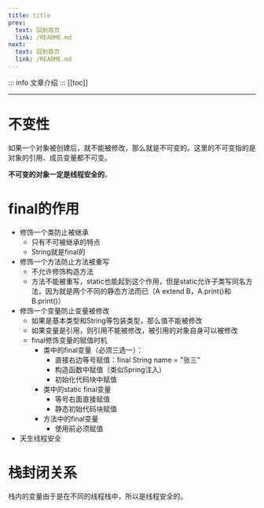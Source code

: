 ```yaml
---
title: title
prev:
  text: 回到首页
  link: /README.md
next:
  text: 回到首页
  link: /README.md
---
```

::: info
文章介绍
:::
[[toc]]

***
# 不变性

如果一个对象被创建后，就不能被修改，那么就是不可变的。这里的不可变指的是对象的引用、成员变量都不可变。

**不可变的对象一定是线程安全的**。

# final的作用

* 修饰一个类防止被继承
    * 只有不可被继承的特点
    * String就是final的
* 修饰一个方法防止方法被重写
    * 不允许修饰构造方法
    * 方法不能被重写，static也能起到这个作用，但是static允许子类写同名方法，因为就是两个不同的静态方法而已（A extend B，A.print()和B.print()）
* 修饰一个变量防止变量被修改
    * 如果是基本类型和String等包装类型，那么值不能被修改
    * 如果变量是引用，则引用不能被修改，被引用的对象自身可以被修改
    * final修饰变量的赋值时机
        * 类中的final变量（必须三选一）：
            * 直接右边等号赋值：final String name = "张三"
            * 构造函数中赋值（类似Spring注入）
            * 初始化代码块中赋值
        * 类中的static final变量
            * 等号右面直接赋值
            * 静态初始代码块赋值
        * 方法中的final变量
            * 使用前必须赋值
* 天生线程安全
# 栈封闭关系

栈内的变量由于是在不同的线程栈中，所以是线程安全的。

